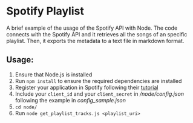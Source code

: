 # Spotify Playlist

A brief example of the usage of the Spotify API with Node. The code connects
with the Spotify API and it retrieves all the songs of an specific playlist.
Then, it exports the metadata to a text file in markdown format.

## Usage:

1. Ensure that Node.js is installed
2. Run `npm install` to ensure the required dependencies are installed
3. Register your application in Spotify following their [tutorial](https://developer.spotify.com/web-api/tutorial/)
4. Include your `client_id` and your `client_secret` in */node/config.json* following the example in *config_sample.json*
5. `cd node/`
6. Run `node get_playlist_tracks.js <playlist_uri>`